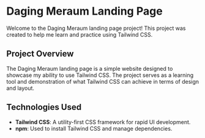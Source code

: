 # Daging Meraum Landing Page

Welcome to the Daging Meraum landing page project! This project was created to help me learn and practice using Tailwind CSS.

## Project Overview

The Daging Meraum landing page is a simple website designed to showcase my ability to use Tailwind CSS. The project serves as a learning tool and demonstration of what Tailwind CSS can achieve in terms of design and layout.

## Technologies Used

- **Tailwind CSS**: A utility-first CSS framework for rapid UI development.
- **npm**: Used to install Tailwind CSS and manage dependencies.

